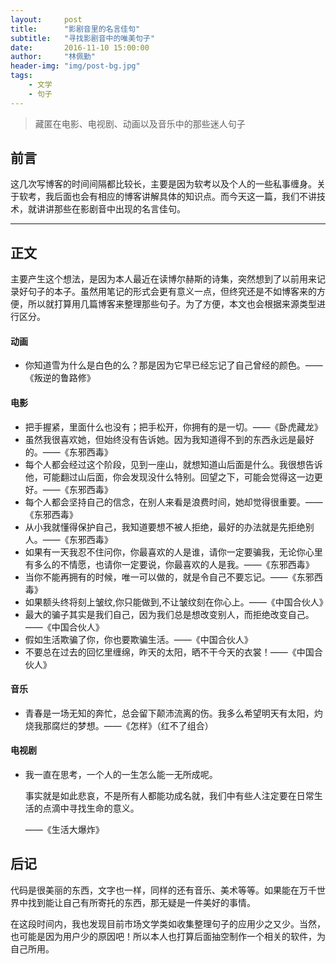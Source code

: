 ```yaml
---
layout:     post
title:      "影剧音里的名言佳句"
subtitle:   "寻找影剧音中的唯美句子"
date:       2016-11-10 15:00:00
author:     "林佩勤"
header-img: "img/post-bg.jpg"
tags:
    - 文学
    - 句子
---
```


> 藏匿在电影、电视剧、动画以及音乐中的那些迷人句子


## 前言

这几次写博客的时间间隔都比较长，主要是因为软考以及个人的一些私事缠身。关于软考，我后面也会有相应的博客讲解具体的知识点。而今天这一篇，我们不讲技术，就讲讲那些在影剧音中出现的名言佳句。

---

## 正文

主要产生这个想法，是因为本人最近在读博尔赫斯的诗集，突然想到了以前用来记录好句子的本子。虽然用笔记的形式会更有意义一点，但终究还是不如博客来的方便，所以就打算用几篇博客来整理那些句子。为了方便，本文也会根据来源类型进行区分。

#### 动画

- 你知道雪为什么是白色的么？那是因为它早已经忘记了自己曾经的颜色。——《叛逆的鲁路修》

#### 电影

- 把手握紧，里面什么也没有；把手松开，你拥有的是一切。——《卧虎藏龙》
- 虽然我很喜欢她，但始终没有告诉她。因为我知道得不到的东西永远是最好的。——《东邪西毒》
- 每个人都会经过这个阶段，见到一座山，就想知道山后面是什么。我很想告诉他，可能翻过山后面，你会发现没什么特别。回望之下，可能会觉得这一边更好。——《东邪西毒》
- 每个人都会坚持自己的信念，在别人来看是浪费时间，她却觉得很重要。——《东邪西毒》
- 从小我就懂得保护自己，我知道要想不被人拒绝，最好的办法就是先拒绝别人。——《东邪西毒》
- 如果有一天我忍不住问你，你最喜欢的人是谁，请你一定要骗我，无论你心里有多么的不情愿，也请你一定要说，你最喜欢的人是我。——《东邪西毒》
- 当你不能再拥有的时候，唯一可以做的，就是令自己不要忘记。——《东邪西毒》
- 如果额头终将刻上皱纹,你只能做到,不让皱纹刻在你心上。——《中国合伙人》
- 最大的骗子其实是我们自己，因为我们总是想改变别人，而拒绝改变自己。——《中国合伙人》
- 假如生活欺骗了你，你也要欺骗生活。——《中国合伙人》
- 不要总在过去的回忆里缠绵，昨天的太阳，晒不干今天的衣裳！——《中国合伙人》


#### 音乐

- 青春是一场无知的奔忙，总会留下颠沛流离的伤。我多么希望明天有太阳，灼烧我那腐烂的梦想。——《怎样》（红不了组合）

#### 电视剧

- 我一直在思考，一个人的一生怎么能一无所成呢。

  事实就是如此悲哀，不是所有人都能功成名就，我们中有些人注定要在日常生活的点滴中寻找生命的意义。

  ——《生活大爆炸》

## 后记

代码是很美丽的东西，文字也一样，同样的还有音乐、美术等等。如果能在万千世界中找到能让自己有所寄托的东西，那无疑是一件美好的事情。

在这段时间内，我也发现目前市场文学类如收集整理句子的应用少之又少。当然，也可能是因为用户少的原因吧！所以本人也打算后面抽空制作一个相关的软件，为自己所用。
